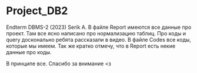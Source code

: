 # Project_DB2
Endterm DBMS-2 (2023) Serik A.
В файле Report имеются все данные про проект. Там все ясно написано про нормализацию таблиц. Про коды и query досконально ребята рассказали в видео. 
В файле Codes все коды, которые мы имеем. Так же кратко отмечу, что в Report есть некие данные про коды. 


В принципе все. Спасибо за внимание <з
